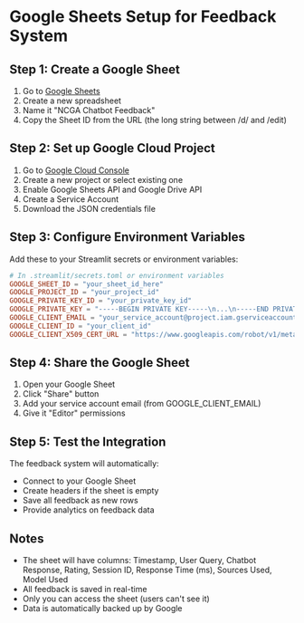 # Google Sheets Setup for Feedback System

## Step 1: Create a Google Sheet
1. Go to [Google Sheets](https://sheets.google.com)
2. Create a new spreadsheet
3. Name it "NCGA Chatbot Feedback"
4. Copy the Sheet ID from the URL (the long string between /d/ and /edit)

## Step 2: Set up Google Cloud Project
1. Go to [Google Cloud Console](https://console.cloud.google.com)
2. Create a new project or select existing one
3. Enable Google Sheets API and Google Drive API
4. Create a Service Account
5. Download the JSON credentials file

## Step 3: Configure Environment Variables
Add these to your Streamlit secrets or environment variables:

```toml
# In .streamlit/secrets.toml or environment variables
GOOGLE_SHEET_ID = "your_sheet_id_here"
GOOGLE_PROJECT_ID = "your_project_id"
GOOGLE_PRIVATE_KEY_ID = "your_private_key_id"
GOOGLE_PRIVATE_KEY = "-----BEGIN PRIVATE KEY-----\n...\n-----END PRIVATE KEY-----\n"
GOOGLE_CLIENT_EMAIL = "your_service_account@project.iam.gserviceaccount.com"
GOOGLE_CLIENT_ID = "your_client_id"
GOOGLE_CLIENT_X509_CERT_URL = "https://www.googleapis.com/robot/v1/metadata/x509/your_service_account%40project.iam.gserviceaccount.com"
```

## Step 4: Share the Google Sheet
1. Open your Google Sheet
2. Click "Share" button
3. Add your service account email (from GOOGLE_CLIENT_EMAIL)
4. Give it "Editor" permissions

## Step 5: Test the Integration
The feedback system will automatically:
- Connect to your Google Sheet
- Create headers if the sheet is empty
- Save all feedback as new rows
- Provide analytics on feedback data

## Notes
- The sheet will have columns: Timestamp, User Query, Chatbot Response, Rating, Session ID, Response Time (ms), Sources Used, Model Used
- All feedback is saved in real-time
- Only you can access the sheet (users can't see it)
- Data is automatically backed up by Google 